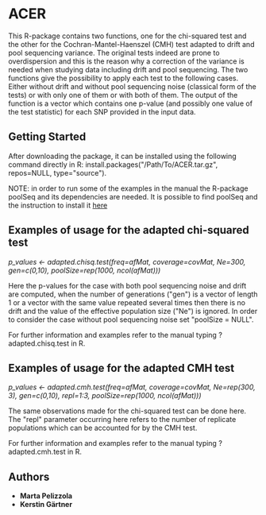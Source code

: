 # ACER

This R-package contains two functions, one for the chi-squared test and the other for the Cochran-Mantel-Haenszel (CMH) test 
adapted to drift and pool sequencing variance. The original tests indeed are prone to overdispersion and this is the reason why
a correction of the variance is needed when studying data including drift and pool sequencing. The two functions give the 
possibility to apply each test to the following cases. Either without drift and without pool sequencing noise (classical form 
of the tests) or with only one of them or with both of them. The output of the function is a vector which contains one p-value 
(and possibly one value of the test statistic) for each SNP provided in the input data.

## Getting Started

After downloading the package, it can be installed using the following command directly in R: install.packages("/Path/To/ACER.tar.gz", repos=NULL, type="source").

NOTE: in order to run some of the examples in the manual the R-package poolSeq and its dependencies are needed. It is possible to find poolSeq and the instruction to install it [here](https://github.com/ThomasTaus/poolSeq)


## Examples of usage for the adapted chi-squared test

_p_values <- adapted.chisq.test(freq=afMat, coverage=covMat, Ne=300, gen=c(0,10), poolSize=rep(1000, ncol(afMat)))_

Here the p-values for the case with both pool sequencing noise and drift are computed, when the number of generations ("gen") 
is a vector of length 1 or a vector with the same value repeated several times then there is no drift and the value of the 
effective population size ("Ne") is ignored. In order to consider the case without pool sequencing noise set "poolSize = NULL".

For further information and examples refer to the manual typing ?adapted.chisq.test in R.

## Examples of usage for the adapted CMH test

_p_values <- adapted.cmh.test(freq=afMat, coverage=covMat, Ne=rep(300, 3), gen=c(0,10), repl=1:3, poolSize=rep(1000, ncol(afMat)))_

The same observations made for the chi-squared test can be done here. The "repl" parameter occurring here refers to the number 
of replicate populations which can be accounted for by the CMH test.

For further information and examples refer to the manual typing ?adapted.cmh.test in R.
## Authors

* **Marta Pelizzola**
* **Kerstin Gärtner**



